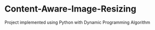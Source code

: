 # Content-Aware-Image-Resizing
Project implemented using Python with Dynamic Programming Algorithm 
